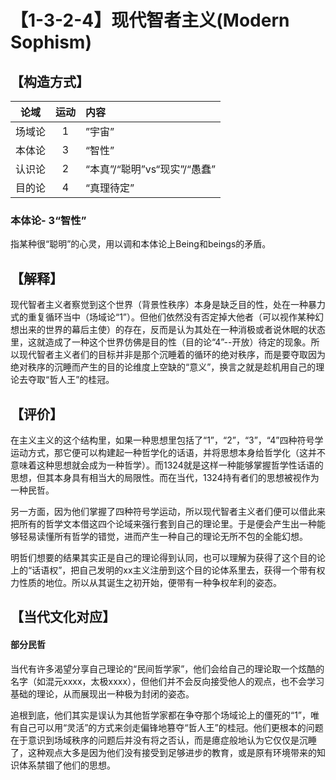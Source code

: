 # 【1-3-2-4】现代智者主义(Modern Sophism)
## 【构造方式】
| 论域 | 运动           | 内容 |
|:----:|:----------------:|:-----|
| 场域论   |1 |  ”宇宙”  |
| 本体论   | 3|  “智性”  |
| 认识论   |2 |  “本真”/“聪明”vs“现实”/“愚蠢”  |
| 目的论   | 4|  “真理待定”|

### 本体论- 3“智性”

指某种很“聪明”的心灵，用以调和本体论上Being和beings的矛盾。


## 【解释】
现代智者主义者察觉到这个世界（背景性秩序）本身是缺乏目的性，处在一种暴力式的重复循环当中（场域论“1”）。但他们依然没有否定掉大他者（可以视作某种幻想出来的世界的幕后主使）的存在，反而是认为其处在一种消极或者说休眠的状态里，这就造成了一种这个世界仿佛是目的性（目的论“4”--开放）待定的现象。所以现代智者主义者们的目标并非是那个沉睡着的循环的绝对秩序，而是要夺取因为绝对秩序的沉睡而产生的目的论维度上空缺的“意义”，换言之就是趁机用自己的理论去夺取“哲人王”的桂冠。

## 【评价】
在主义主义的这个结构里，如果一种思想里包括了“1”，“2”，“3”，“4”四种符号学运动方式，那它便可以构建起一种哲学化的话语，并将思想本身给哲学化（这并不意味着这种思想就会成为一种哲学）。而1324就是这样一种能够掌握哲学性话语的思想，但其本身具有相当大的局限性。而在当代，1324持有者们的思想被视作为一种民哲。

另一方面，因为他们掌握了四种符号学运动，所以现代智者主义者们便可以借此来把所有的哲学文本借这四个论域来强行套到自己的理论里。于是便会产生出一种能够轻易读懂所有哲学的错觉，进而产生一种自己的理论无所不包的全能幻想。

明哲们想要的结果其实正是自己的理论得到认同，也可以理解为获得了这个目的论上的“话语权”，把自己发明的xx主义注册到这个目的论体系里去，获得一个带有权力性质的地位。所以从其诞生之初开始，便带有一种争权牟利的姿态。

## 【当代文化对应】
#### 部分民哲
当代有许多渴望分享自己理论的“民间哲学家”，他们会给自己的理论取一个炫酷的名字（如混元xxxx，太极xxxx），但他们并不会反向接受他人的观点，也不会学习基础的理论，从而展现出一种极为封闭的姿态。

追根到底，他们其实是误认为其他哲学家都在争夺那个场域论上的僵死的“1”，唯有自己可以用“灵活”的方式来剑走偏锋地篡夺“哲人王”的桂冠。他们更根本的问题在于意识到场域秩序的问题后并没有将之否认，而是癔症般地认为它仅仅是沉睡了，这种观点大多是因为他们没有接受到足够进步的教育，或是原有环境带来的知识体系禁锢了他们的思想。
